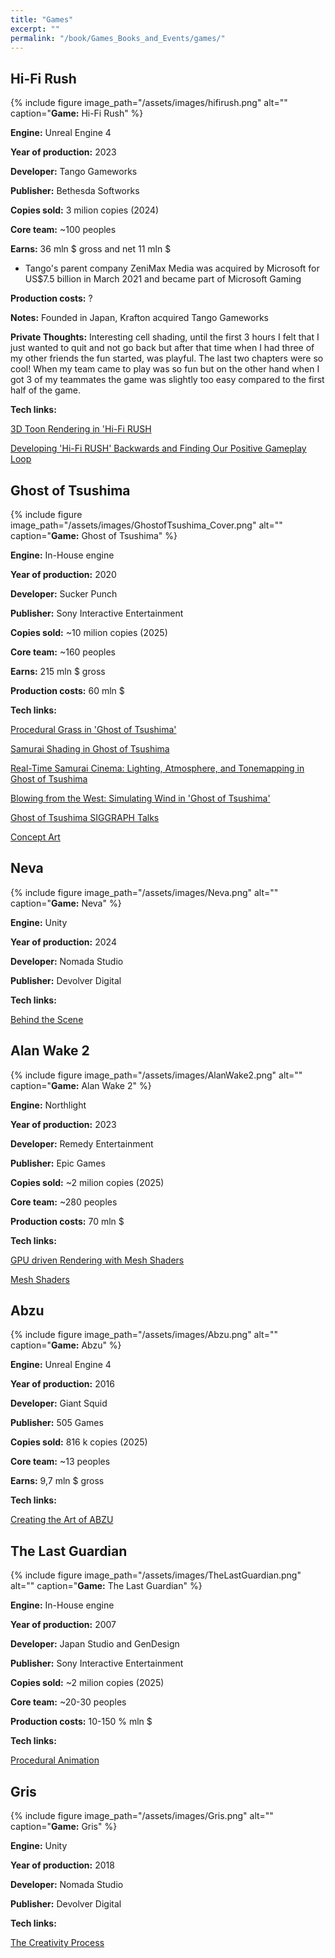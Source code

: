 ```yaml
---
title: "Games"
excerpt: ""
permalink: "/book/Games_Books_and_Events/games/"
---
```



## Hi-Fi Rush

{% include figure image_path="/assets/images/hifirush.png" alt="" caption="__Game:__ Hi-Fi Rush" %}

__Engine:__ Unreal Engine 4 

__Year of production:__ 2023

__Developer:__ Tango Gameworks

__Publisher:__ Bethesda Softworks

__Copies sold:__ 3 milion copies (2024) 

__Core team:__ ~100 peoples

__Earns:__ 36 mln $ gross and net 11 mln $

- Tango's parent company ZeniMax Media was acquired by Microsoft for US$7.5 billion in March 2021 and became part of Microsoft Gaming

__Production costs:__ ?

__Notes:__ Founded in Japan, Krafton acquired Tango Gameworks

__Private Thoughts:__ 
Interesting cell shading, until the first 3 hours I felt that I just wanted to quit and not go back but after that time when I had three of my other friends the fun started, was playful. 
The last two chapters were so cool! When my team came to play was so fun but on the other hand 
when I got 3 of my teammates the game was slightly too easy compared to the first half of the game. 

__Tech links:__

[3D Toon Rendering in 'Hi-Fi RUSH](https://www.youtube.com/watch?v=gdBACyIOCtc)


[Developing 'Hi-Fi RUSH' Backwards and Finding Our Positive Gameplay Loop](https://www.youtube.com/watch?v=pG4UxqRMNX0)


## Ghost of Tsushima

{% include figure image_path="/assets/images/GhostofTsushima_Cover.png" alt="" caption="__Game:__ Ghost of Tsushima" %}

__Engine:__ In-House engine 

__Year of production:__ 2020

__Developer:__ Sucker Punch

__Publisher:__ Sony Interactive Entertainment

__Copies sold:__ ~10 milion copies (2025) 

__Core team:__ ~160 peoples

__Earns:__ 215 mln $ gross

__Production costs:__ 60 mln $

__Tech links:__

[Procedural Grass in 'Ghost of Tsushima'](https://www.youtube.com/watch?v=Ibe1JBF5i5Y)

[Samurai Shading in Ghost of Tsushima](https://www.youtube.com/watch?v=LC8VedwibkI)

[Real-Time Samurai Cinema: Lighting, Atmosphere, and Tonemapping in Ghost of Tsushima](https://www.youtube.com/watch?v=GOee6lcEbWg)

[Blowing from the West: Simulating Wind in 'Ghost of Tsushima'](https://www.youtube.com/watch?v=d61_o4CGQd8)

[Ghost of Tsushima SIGGRAPH Talks](https://www.glowybits.com/blog/2022/12/18/ghost_talks/)

[Concept Art](https://www.ianchiew.com/ghost-of-tsushima)



## Neva

{% include figure image_path="/assets/images/Neva.png" alt="" caption="__Game:__ Neva" %}

__Engine:__ Unity

__Year of production:__ 2024

__Developer:__ Nomada Studio

__Publisher:__ Devolver Digital

__Tech links:__

[Behind the Scene](https://www.youtube.com/watch?v=SfwXTZbG0JE)


## Alan Wake 2

{% include figure image_path="/assets/images/AlanWake2.png" alt="" caption="__Game:__ Alan Wake 2" %}

__Engine:__ Northlight 

__Year of production:__ 2023

__Developer:__ Remedy Entertainment

__Publisher:__ Epic Games

__Copies sold:__ ~2 milion copies (2025) 

__Core team:__ ~280 peoples

__Production costs:__ 70 mln $

__Tech links:__

[GPU driven Rendering with Mesh Shaders](https://www.youtube.com/watch?v=EtX7WnFhxtQ)

[Mesh Shaders](https://www.youtube.com/watch?v=3EMdMD1PsgY)

## Abzu

{% include figure image_path="/assets/images/Abzu.png" alt="" caption="__Game:__ Abzu" %}

__Engine:__ Unreal Engine 4 

__Year of production:__ 2016

__Developer:__ Giant Squid

__Publisher:__ 505 Games

__Copies sold:__ 816 k copies (2025) 

__Core team:__ ~13 peoples

__Earns:__ 9,7 mln $ gross

__Tech links:__

[Creating the Art of ABZU](https://www.youtube.com/watch?v=l9NX06mvp2E)

## The Last Guardian 

{% include figure image_path="/assets/images/TheLastGuardian.png" alt="" caption="__Game:__ The Last Guardian" %}

__Engine:__ In-House engine 

__Year of production:__ 2007

__Developer:__ Japan Studio and GenDesign

__Publisher:__ Sony Interactive Entertainment

__Copies sold:__ ~2 milion copies (2025) 

__Core team:__ ~20-30 peoples

__Production costs:__ 10-150 % mln $

__Tech links:__

[Procedural Animation](https://www.gameanim.com/2018/01/24/last-guardian-procedural-animation/)


## Gris

{% include figure image_path="/assets/images/Gris.png" alt="" caption="__Game:__ Gris" %}

__Engine:__ Unity

__Year of production:__ 2018

__Developer:__ Nomada Studio

__Publisher:__ Devolver Digital

__Tech links:__

[The Creativity Process](https://www.youtube.com/watch?v=rnjKTrIuk7Q&ab_channel=ACMSIGCHI)